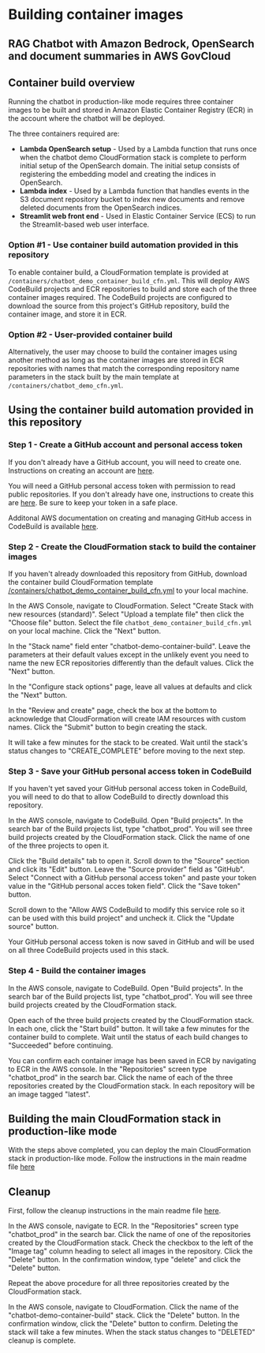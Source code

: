 # Building container images
## RAG Chatbot with Amazon Bedrock, OpenSearch and document summaries in AWS GovCloud

## Container build overview

Running the chatbot in production-like mode requires three container images to be built and stored in Amazon Elastic Container Registry (ECR) in the account where the chatbot will be deployed.

The three containers required are:

- **Lambda OpenSearch setup** - Used by a Lambda function that runs once when the chatbot demo CloudFormation stack is complete to perform initial setup of the OpenSearch domain.  The initial setup consists of registering the embedding model and creating the indices in OpenSearch.
- **Lambda index** - Used by a Lambda function that handles events in the S3 document repository bucket to index new documents and remove deleted documents from the OpenSearch indices.
- **Streamlit web front end** - Used in Elastic Container Service (ECS) to run the Streamlit-based web user interface.

### Option #1 - Use container build automation provided in this repository

To enable container build, a CloudFormation template is provided at ```/containers/chatbot_demo_container_build_cfn.yml```.  This will deploy AWS CodeBuild projects and ECR repositories to build and store each of the three container images required.  The CodeBuild projects are configured to download the source from this project's GitHub repository, build the container image, and store it in ECR.

### Option #2 - User-provided container build

Alternatively, the user may choose to build the container images using another method as long as the container images are stored in ECR repositories with names that match the corresponding repository name parameters in the stack built by the main template at ```/containers/chatbot_demo_cfn.yml```.

## Using the container build automation provided in this repository

### Step 1 - Create a GitHub account and personal access token

If you don't already have a GitHub account, you will need to create one.  Instructions on creating an account are [here](https://docs.github.com/en/get-started/start-your-journey/creating-an-account-on-github).

You will need a GitHub personal access token with permission to read public repositories.  If you don't already have one, instructions to create this are [here](https://docs.github.com/en/authentication/keeping-your-account-and-data-secure/managing-your-personal-access-tokens).  Be sure to keep your token in a safe place.

Additonal AWS documentation on creating and managing GitHub access in CodeBuild is available [here](https://docs.aws.amazon.com/codebuild/latest/userguide/access-tokens.html).

### Step 2 - Create the CloudFormation stack to build the container images

If you haven't already downloaded this repository from GitHub, download the container build CloudFormation template [/containers/chatbot_demo_container_build_cfn.yml](https://github.com/aws-samples/rag-chatbot-with-bedrock-opensearch-and-document-summaries-in-govcloud/blob/main/containers/chatbot_demo_container_build_cfn.yml) to your local machine.

In the AWS Console, navigate to CloudFormation.  Select "Create Stack with new resources (standard)".  Select "Upload a template file" then click the "Choose file" button.  Select the file ```chatbot_demo_container_build_cfn.yml``` on your local machine.  Click the "Next" button.

In the "Stack name" field enter "chatbot-demo-container-build".  Leave the parameters at their default values except in the unlikely event you need to name the new ECR repositories differently than the default values.  Click the "Next" button.

In the "Configure stack options" page, leave all values at defaults and click the "Next" button.

In the "Review and create" page, check the box at the bottom to acknowledge that CloudFormation will create IAM resources with custom names.  Click the "Submit" button to begin creating the stack.

It will take a few minutes for the stack to be created.  Wait until the stack's status changes to "CREATE_COMPLETE" before moving to the next step.

### Step 3 - Save your GitHub personal access token in CodeBuild

If you haven't yet saved your GitHub personal access token in CodeBuild, you will need to do that to allow CodeBuild to directly download this repository.

In the AWS console, navigate to CodeBuild.  Open "Build projects".  In the search bar of the Build projects list, type "chatbot_prod".  You will see three build projects created by the CloudFormation stack.  Click the name of one of the three projects to open it.

Click the "Build details" tab to open it.  Scroll down to the "Source" section and click its "Edit" button.  Leave the "Source provider" field as "GitHub".  Select "Connect with a GitHub personal access token" and paste your token value in the "GitHub personal acces token field".  Click the "Save token" button.

Scroll down to the "Allow AWS CodeBuild to modify this service role so it can be used with this build project" and uncheck it.  Click the "Update source" button.

Your GitHub personal access token is now saved in GitHub and will be used on all three CodeBuild projects used in this stack.

### Step 4 - Build the container images

In the AWS console, navigate to CodeBuild.  Open "Build projects".  In the search bar of the Build projects list, type "chatbot_prod".  You will see three build projects created by the CloudFormation stack.

Open each of the three build projects created by the CloudFormation stack.  In each one, click the "Start build" button.  It will take a few minutes for the container build to complete.  Wait until the status of each build changes to "Succeeded" before continuing.

You can confirm each container image has been saved in ECR by navigating to ECR in the AWS console.  In the "Repositories" screen type "chatbot_prod" in the search bar.  Click the name of each of the three repositories created by the CloudFormation stack.  In each repository will be an image tagged "latest".

## Building the main CloudFormation stack in production-like mode

With the steps above completed, you can deploy the main CloudFormation stack in production-like mode.  Follow the instructions in the main readme file [here](https://github.com/aws-samples/rag-chatbot-with-bedrock-opensearch-and-document-summaries-in-govcloud/blob/main/README.md#Production-like-deployment)

## Cleanup

First, follow the cleanup instructions in the main readme file [here](https://github.com/aws-samples/rag-chatbot-with-bedrock-opensearch-and-document-summaries-in-govcloud/blob/main/README.md#Cleanup).

In the AWS console, navigate to ECR.  In the "Repositories" screen type "chatbot_prod" in the search bar.  Click the name of one of the repositories created by the CloudFormation stack.  Check the checkbox to the left of the "Image tag" column heading to select all images in the repository.  Click the "Delete" button.  In the confirmation window, type "delete" and click the "Delete" button.

Repeat the above procedure for all three repositories created by the CloudFormation stack.

In the AWS console, navigate to CloudFormation.  Click the name of the "chatbot-demo-container-build" stack.  Click the "Delete" button.  In the confirmation window, click the "Delete" button to confirm.  Deleting the stack will take a few minutes.  When the stack status changes to "DELETED" cleanup is complete.
